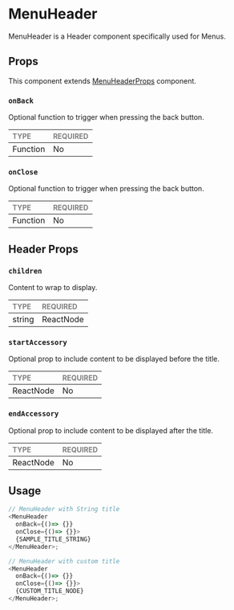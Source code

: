 # MenuHeader

MenuHeader is a Header component specifically used for Menus.

## Props

This component extends [MenuHeaderProps](../../Header/Header.types.ts) component.

### `onBack`

Optional function to trigger when pressing the back button.

| <span style="color:gray;font-size:14px">TYPE</span> | <span style="color:gray;font-size:14px">REQUIRED</span> |
| :-------------------------------------------------- | :------------------------------------------------------ |
| Function                                    | No                                                     |

### `onClose`

Optional function to trigger when pressing the back button.

| <span style="color:gray;font-size:14px">TYPE</span> | <span style="color:gray;font-size:14px">REQUIRED</span> |
| :-------------------------------------------------- | :------------------------------------------------------ |
| Function                                    | No                                                     |

## Header Props

### `children`

Content to wrap to display.

| <span style="color:gray;font-size:14px">TYPE</span> | <span style="color:gray;font-size:14px">REQUIRED</span> |
| :-------------------------------------------------- | :------------------------------------------------------ |
| string | ReactNode                                    | Yes                                                     |

### `startAccessory`

Optional prop to include content to be displayed before the title.

| <span style="color:gray;font-size:14px">TYPE</span> | <span style="color:gray;font-size:14px">REQUIRED</span> |
| :-------------------------------------------------- | :------------------------------------------------------ |
| ReactNode                                           | No                                                     |

### `endAccessory`

Optional prop to include content to be displayed after the title.

| <span style="color:gray;font-size:14px">TYPE</span> | <span style="color:gray;font-size:14px">REQUIRED</span> |
| :-------------------------------------------------- | :------------------------------------------------------ |
| ReactNode                                           | No                                                     |


## Usage

```javascript
// MenuHeader with String title
<MenuHeader 
  onBack={()=> {}}
  onClose={()=> {}}>
  {SAMPLE_TITLE_STRING}
</MenuHeader>;

// MenuHeader with custom title
<MenuHeader 
  onBack={()=> {}}
  onClose={()=> {}}>
  {CUSTOM_TITLE_NODE}
</MenuHeader>;
```
